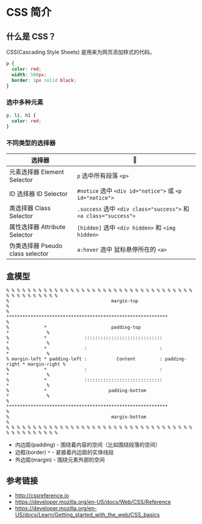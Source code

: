 # CSS 简介

## 什么是 CSS？
CSS(Cascading Style Sheets) 是用来为网页添加样式的代码。

```css
p {
  color: red;
  width: 500px;
  border: 1px solid black;
}
```

### 选中多种元素
```css
p, li, h1 {
  color: red;
}
```

### 不同类型的选择器  
| 选择器 |  🌰 |
| ----- | ----- |
| 元素选择器 Element Selector | `p` 选中所有段落 `<p>` |
| ID 选择器 ID Selector | `#notice` 选中 `<div id="notice">` 或 `<p id="notice">` |
| 类选择器 Class Selector | `.success` 选中 `<div class="success">` 和 `<a class="success">` |
| 属性选择器 Attribute Selector | `[hidden]` 选中 `<div hidden>` 和 `<img hidden>` |
| 伪类选择器 Pseudo class selector | `a:hover` 选中 鼠标悬停所在的 `<a>` |

## 盒模型
```
% % % % % % % % % % % % % % % % % % % % % % % % % % % % % % % % % % % % % % % % % % % % %
%                                      margin-top                                       %
%             ************************************************************              %
%             *                        padding-top                       *              %
%             *              :::::::::::::::::::::::::::::               *              %
%             *              :                           :               *              %
% margin-left * padding-left :           Content         : padding-right * margin-right %
%             *              :                           :               *              %
%             *              :::::::::::::::::::::::::::::               *              %
%             *                       padding-bottom                     *              %
%             ************************************************************              %
%                                      margin-bottom                                    %
% % % % % % % % % % % % % % % % % % % % % % % % % % % % % % % % % % % % % % % % % % % % %
```


* 内边距(padding) - 围绕着内容的空间（比如围绕段落的空间）
* 边框(border) `*` - 紧接着内边距的实体线段
* 外边距(margin) - 围绕元素外部的空间

## 参考链接
* http://cssreference.io
* https://developer.mozilla.org/en-US/docs/Web/CSS/Reference
* https://developer.mozilla.org/en-US/docs/Learn/Getting_started_with_the_web/CSS_basics
